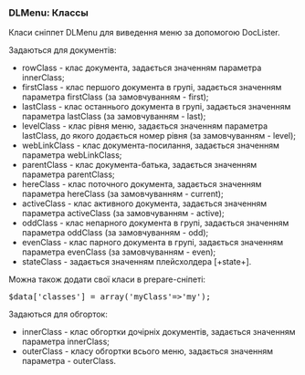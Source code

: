 
<meta http-equiv="Content-Type" content="text/html; charset=utf-8">
<h3>DLMenu: Классы </h3> 
Класи cніппет DLMenu для виведення меню за допомогою DocLister.	
<br>
<p>Задаються для документів:</p>
<ul>
	<li><span class="text-bold">rowClass</span> - клас документа, задається значенням параметра innerClass;</li>
	<li><span class="text-bold">firstClass</span> - клас першого документа в групі, задається значенням параметра firstClass (за замовчуванням - first);</li>
	<li><span class="text-bold">lastClass</span> - клас останнього документа в групі, задається значенням параметра lastClass (за замовчуванням - last);</li>
	<li><span class="text-bold">levelClass</span> - клас рівня меню, задається значенням параметра lastClass, до якого додається номер рівня (за замовчуванням - level);</li>
	<li><span class="text-bold">webLinkClass</span> - клас документа-посилання, задається значенням параметра webLinkClass;</li>
	<li><span class="text-bold">parentClass</span> - клас документа-батька, задається значенням параметра parentClass;</li>
	<li><span class="text-bold">hereClass</span> - клас поточного документа, задається значенням параметра hereClass (за замовчуванням - current);</li>
	<li><span class="text-bold">activeClass</span> - клас активного документа, задається значенням параметра activeClass (за замовчуванням - active);</li>
	<li><span class="text-bold">oddClass</span> - клас непарного документа в групі, задається значенням параметра oddClass (за замовчуванням - odd);</li>
	<li><span class="text-bold">evenClass</span> - клас парного документа в групі, задається значенням параметра evenClass (за замовчуванням - even);</li>
	<li><span class="text-bold">stateClass</span> - задається значенням плейсхолдера <span class="text-bold">[+state+]</span>.</li>
</ul>
<p>Можна також додати свої класи в prepare-сніпеті:</p>
<pre class="brush: php">$data['classes'] = array('myClass'=&gt;'my');</pre>
<p>Задаються для обгорток:</p>
<ul>
	<li><span class="text-bold">innerClass</span> - клас обгортки дочірніх документів, задається значенням параметра innerClass;</li>
	<li><span class="text-bold">outerClass</span> - класу обгортки всього меню, задається значенням параметра - outerClass.</li>
</ul>

